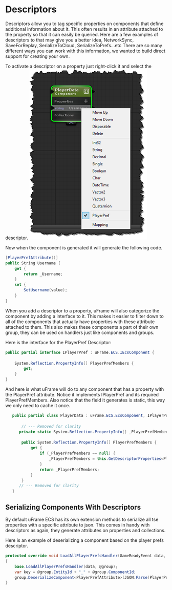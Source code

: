 # Descriptors
Descriptors allow you to tag specific properties on components that define additional information about it.  This often results in an attribute attached to the property so that it can easily be queried.  Here are a few examples of descriptors to that may give you a better idea, NetworkSync, SaveForReplay, SerializeToCloud, SerializeToPrefs...etc There are so many different ways you can work with this information, we wanted to build direct support for creating your own.

To activate a descriptor on a property just right-click it and select the descriptor.
![](../images/DescriptorSelection.png)

Now when the component is generated it will generate the following code.
```cs
[PlayerPrefAttribute()]
public String Username {
    get {
        return _Username;
    }
    set {
        SetUsername(value);
    }
}
```

When you add a descriptor to a property, uFrame will also categorize the component by adding a interface to it.  This makes it easier to filter down to all of the components that actually have properties with these attribute attached to them.  This also makes these components a part of their own group, they can be used on handlers just like components and groups.

Here is the interface for the PlayerPref Descriptor:
```cs
public partial interface IPlayerPref : uFrame.ECS.IEcsComponent {

    System.Reflection.PropertyInfo[] PlayerPrefMembers {
        get;
    }
}
```
And here is what uFrame will do to any component that has a property with the PlayerPref attribute. Notice it implements IPlayerPref and its required PlayerPrefMembers.  Also notice that the field it generates is static, this way we only need to cache it once.
```cs
   public partial class PlayerData : uFrame.ECS.EcsComponent, IPlayerPref {

       // --- Removed for clarity
      private static System.Reflection.PropertyInfo[] _PlayerPrefMembers;

       public System.Reflection.PropertyInfo[] PlayerPrefMembers {
           get {
               if (_PlayerPrefMembers == null) {
                   _PlayerPrefMembers = this.GetDescriptorProperties<PlayerPrefAttribute>().ToArray();
               }
               return _PlayerPrefMembers;
           }
       }
      // --- Removed for clarity
   }
```
## Serializing Components With Descriptors
By default uFrame ECS has its own extension methods to serialize all tse properties with a specific attribute to json.  This comes in handy with descriptors as again, they generate attributes on properties and collections.

Here is an example of deserializing a component based on the player prefs descriptor.
```cs
protected override void LoadAllPlayerPrefsHandler(GameReadyEvent data, IPlayerPref @group)
{
    base.LoadAllPlayerPrefsHandler(data, @group);
    var key = @group.EntityId + "_" + @group.ComponentId;
    group.DeserializeComponent<PlayerPrefAttribute>(JSON.Parse(PlayerPrefs.GetString(key)));
}
```
